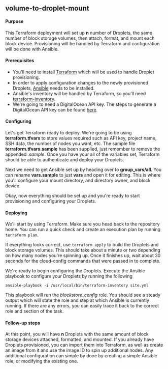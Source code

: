## volume-to-droplet-mount

#### Purpose

This Terraform deployment will set up **n** number of Droplets, the same number of block storage volumes, then attach, format, and mount each block device. Provisioning will be handled by Terraform and configuration will be done with Ansible.

#### Prerequisites

* You'll need to install [Terraform](https://www.terraform.io/downloads.html) which will be used to handle Droplet provisioning.
* In order to apply configuration changes to the newly provisioned Droplets, [Ansible](http://docs.ansible.com/ansible/intro_installation.html) needs to be installed.
* Ansible's inventory will be handled by Terraform, so you'll need [terraform-inventory](https://github.com/adammck/terraform-inventory).
* We're going to need a DigitalOcean API key. The steps to generate a DigitalOcean API key can be found [here](https://www.digitalocean.com/community/tutorials/how-to-use-the-digitalocean-api-v2#how-to-generate-a-personal-access-token).

#### Configuring

Let's get Terraform ready to deploy. We're going to be using **terraform.tfvars** to store values required such as API key, project name, SSH data, the number of nodes you want, etc. The sample file **terraform.tfvars.sample** has been supplied, just remember to remove the appended _.sample_. Once you have your all of the variables set, Terraform should be able to authenticate and deploy your Droplets.

Next we need to get Ansible set up by heading over to **group\_vars/all**. You can rename **vars.sample** to just **vars** and open it for editing. This is where you'll configure your mount directory, and directory owner, and block device.

Okay, now everything should be set up and you're ready to start provisioning and configuring your Droplets.

#### Deploying

We'll start by using Terraform. Make sure you head back to the repository home. You can run a quick check and create an execution plan by running `terraform plan`.

If everything looks correct, use `terraform apply` to build the Droplets and block storage volumes. This should take about a minute or two depending on how many nodes you're spinning up. Once it finishes up, wait about 30 seconds for the cloud-config commands that were passed in to complete.

We're ready to begin configuring the Droplets. Execute the Ansible playbook to configure your Droplets by running the following

    ansible-playbook -i /usr/local/bin/terraform-inventory site.yml

This playbook will run the *blockstore_config* role. You should see a steady output which will state the role and step at which Ansible is currently running. If there are any errors, you can easily trace it back to the correct role and section of the task.

#### Follow-up steps

At this point, you will have **n** Droplets with the same amount of block storage devices attached, formatted, and mounted. If you already have Droplets provisioned, you can import them into Terraform, as well as create an image from it and use the image ID to spin up additional nodes. Any additional configuration can simple by done by creating a simple Ansible role, or modifying the existing one.
